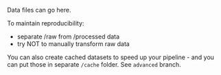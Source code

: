 Data files can go here.

To maintain reproducibility:
- separate /raw from /processed data
- try NOT to manually transform raw data

You can also create cached datasets to speed up your pipeline - and you can put those in separate `/cache` folder. See `advanced` branch.
